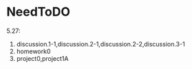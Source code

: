 # NeedToDO
5.27:
1. discussion.1-1,discussion.2-1,discussion.2-2,discussion.3-1
2. homework0
3. project0,project1A